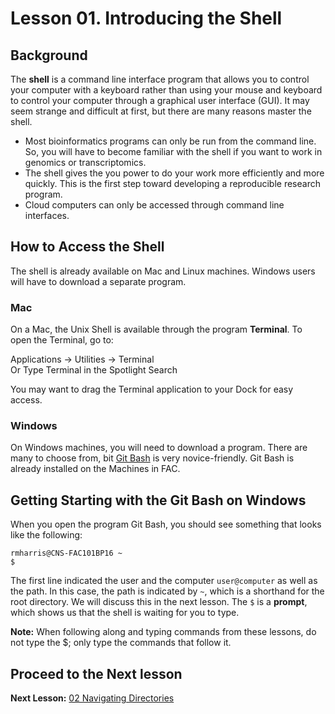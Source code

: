# Lesson 01. Introducing the Shell

## Background
The **shell** is a command line interface program that allows you to control your computer with a keyboard rather than using your mouse and keyboard to control your computer through a graphical user interface (GUI). It may seem strange and difficult at first, but there are  many reasons master the shell.

* Most bioinformatics programs can only be run from the command line. So, you will have to become familiar with the shell if you want to work in genomics or transcriptomics.
* The shell gives the you power to do your work more efficiently and more quickly. This is the first step toward developing a reproducible research program.
* Cloud computers can only be accessed through command line interfaces.

## How to Access the Shell
The shell is already available on Mac and Linux machines. Windows users will have to download a separate program.

### Mac
On a Mac, the Unix Shell is available through the program **Terminal**. To open the Terminal, go to:   

Applications -> Utilities -> Terminal    
Or
Type Terminal in the Spotlight Search   

You may want to drag the Terminal application to your Dock for easy access.

### Windows
On Windows machines, you will need to download a program. There are many to choose from, bit [Git Bash](http://msysgit.github.io) is very novice-friendly. Git Bash is already installed on the Machines in FAC.

## Getting Starting with the Git Bash on Windows

When you open the program Git Bash, you should see something that looks like the following:

~~~ {.bash}
rmharris@CNS-FAC101BP16 ~
$
~~~

The first line indicated the user and the computer `user@computer` as well as the path. In this case, the path is indicated by `~`, which is a shorthand for the root directory. We will discuss this in the next lesson.
The `$` is a **prompt**, which shows us that the shell is waiting for you to type. 


**Note:** When following along and typing commands from these lessons, do not type the $; only type the commands that follow it.

## Proceed to the Next lesson
**Next Lesson:** [02 Navigating Directories](https://github.com/raynamharris/Shell_Intro_for_Transcriptomics/blob/master/02_Navigating_Dirs.md)  